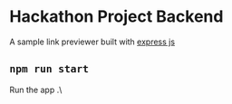 # Hackathon Project Backend

A sample link previewer built with [express js](https://expressjs.com)

## `npm run start`

Run the app .\
